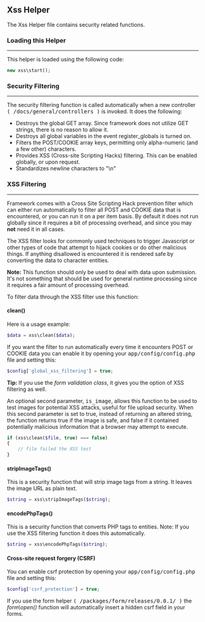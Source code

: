 ## Xss Helper

The Xss Helper file contains security related functions.

### Loading this Helper

------

This helper is loaded using the following code:

```php
new xss\start();
```

### Security Filtering

------

The security filtering function is called automatically when a new controller <kbd>( /docs/general/controllers )</kbd> is invoked. It does the following:

<ul>
    <li>Destroys the global GET array. Since framework does not utilize GET strings, there is no reason to allow it.</li>
    <li>Destroys all global variables in the event register_globals is turned on.</li>
    <li>Filters the POST/COOKIE array keys, permitting only alpha-numeric (and a few other) characters.</li>
    <li>Provides XSS (Cross-site Scripting Hacks) filtering. This can be enabled globally, or upon request.</li>
    <li>Standardizes newline characters to "\n"</li>
</ul>

### XSS Filtering

-------

Framework comes with a Cross Site Scripting Hack prevention filter which can either run automatically to filter all POST and COOKIE data that is encountered, or you can run it on a per item basis. By default it does not run globally since it requires a bit of processing overhead, and since you may <b>not</b> need it in all cases.

The XSS filter looks for commonly used techniques to trigger Javascript or other types of code that attempt to hijack cookies or do other malicious things. If anything disallowed is encountered it is rendered safe by converting the data to character entities.

**Note:** This function should only be used to deal with data upon submission. It's not something that should be used for general runtime processing since it requires a fair amount of processing overhead.

To filter data through the XSS filter use this function:

#### clean()

Here is a usage example:

```php
$data = xss\clean($data);
```

If you want the filter to run automatically every time it encounters POST or COOKIE data you can enable it by opening your <kbd>app/config/config.php</kbd> file and setting this:

```php
$config['global_xss_filtering'] = true;
```

**Tip:** If you use the *form validation class*, it gives you the option of XSS filtering as well.

An optional second parameter, <kbd>is_image</kbd>, allows this function to be used to test images for potential XSS attacks, useful for file upload security. When this second parameter is set to true, instead of returning an altered string, the function returns true if the image is safe, and false if it contained potentially malicious information that a browser may attempt to execute.

```php
if (xss\clean($file, true) === false)
{
    // file failed the XSS test
}
```

#### stripImageTags()

This is a security function that will strip image tags from a string. It leaves the image URL as plain text.

```php
$string = xss\stripImageTags($string);
```
#### encodePhpTags()

This is a security function that converts PHP tags to entities. Note: If you use the XSS filtering function it does this automatically.

```php
$string = xss\encodePhpTags($string);
```

#### Cross-site request forgery (CSRF)

You can enable csrf protection by opening your <kbd>app/config/config.php</kbd> file and setting this:

```php
$config['csrf_protection'] = true;
```
If you use the form helper <kbd>( /packages/form/releases/0.0.1/ )</kbd> the <var>form\open()</var> function will automatically insert a hidden csrf field in your forms.